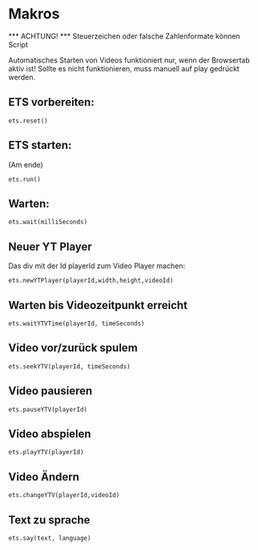 <!--

@ets.reset
<script>
build_program = [];
</script>
@end

@ets.run
<script>
window.setTimeout(function() {emanager.runProgram(build_program)},1);
</script>
@end

@ets.wait
<script>
build_program.push(new WaitProgramLine(@0));
</script>
@end

@ets.newYTPlayer
<script>
build_program.push(new NewPlayerProgramLine( "@0" , @1, @2, "@3"));
</script>
@end

@ets.waitYTVTime
<script>
build_program.push(new WaitForPositionProgramLine("@0", @1));
</script>
@end

@ets.seekYTV
<script>
build_program.push(new SeekProgramLine("@0", @1));
</script>
@end

@ets.playYTV
<script>
build_program.push(new PlayProgramLine("@0"));
</script>
@end

@ets.pauseYTV
<script>
build_program.push(new PauseProgramLine("@0"));
</script>
@end

@ets.changeYTV
<script>
build_program.push(new LoadVideoProgramLine("@0","@1"));
</script>
@end

@ets.say
<script>
build_program.push(new TextToSpeachProgramLine(`@0`,"@1",false));
</script>
@end

-->
# Makros
*** ACHTUNG! ***
Steuerzeichen oder falsche Zahlenformate können Script

Automatisches Starten von Videos funktioniert nur, wenn der Browsertab aktiv ist!
Sollte es nicht funktionieren, muss manuell auf play gedrückt werden.


## ETS vorbereiten:

`ets.reset()`

## ETS starten:

(Am ende)

`ets.run()`

## Warten:

`ets.wait(milliSeconds)`

## Neuer YT Player

Das div mit der Id playerId zum Video Player machen:

`ets.newYTPlayer(playerId,width,height,videoId)`

## Warten bis Videozeitpunkt erreicht

`ets.waitYTVTime(playerId, timeSeconds)`

## Video vor/zurück spulem

`ets.seekYTV(playerId, timeSeconds)`

## Video pausieren

`ets.pauseYTV(playerId)`

## Video abspielen

`ets.playYTV(playerId)`

## Video Ändern

`ets.changeYTV(playerId,videoId)`

## Text zu sprache

`ets.say(text, language)`
